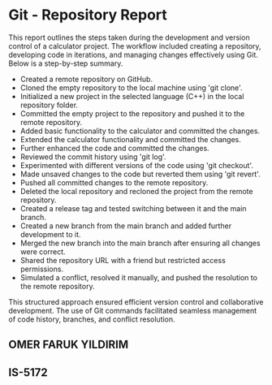 # Git - Repository Report

This report outlines the steps taken during the development and version control of a calculator project. The workflow included creating a repository, developing code in iterations, and managing changes effectively using Git. Below is a step-by-step summary.

* Created a remote repository on GitHub.
* Cloned the empty repository to the local machine using 'git clone'.
* Initialized a new project in the selected language (C++) in the local repository folder.
* Committed the empty project to the repository and pushed it to the remote repository.
* Added basic functionality to the calculator  and committed the changes.
* Extended the calculator functionality and committed the changes.
* Further enhanced the code  and committed the changes.
* Reviewed the commit history using 'git log'.
* Experimented with different versions of the code using 'git checkout'.
* Made unsaved changes to the code but reverted them using 'git revert'.
* Pushed all committed changes to the remote repository.
* Deleted the local repository and recloned the project from the remote repository.
* Created a release tag and tested switching between it and the main branch.
* Created a new branch from the main branch and added further development to it.
* Merged the new branch into the main branch after ensuring all changes were correct.
* Shared the repository URL with a friend but restricted access permissions.
* Simulated a conflict, resolved it manually, and pushed the resolution to the remote repository.

This structured approach ensured efficient version control and collaborative development. The use of Git commands facilitated seamless management of code history, branches, and conflict resolution.

## OMER FARUK YILDIRIM
## IS-5172



